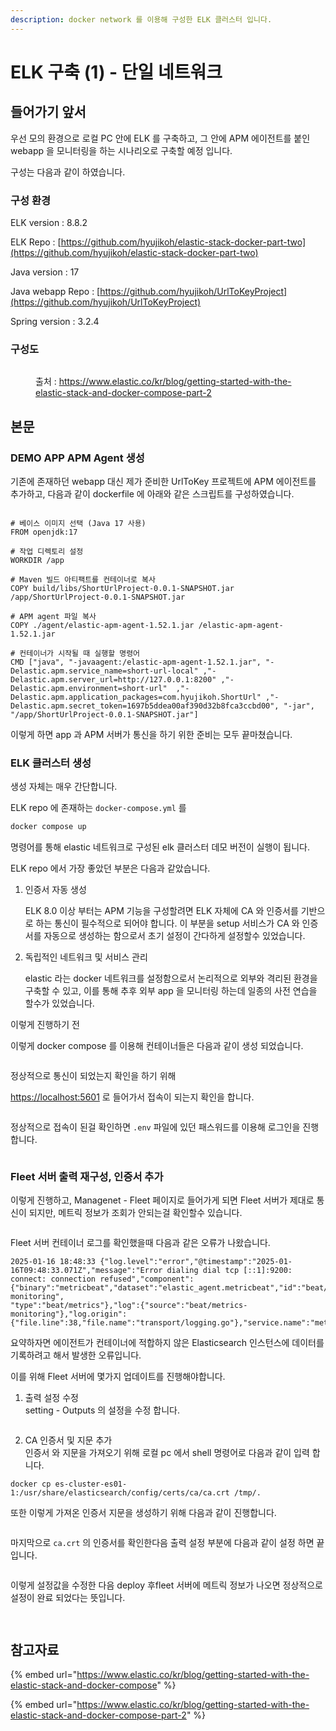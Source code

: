 ```yaml
---
description: docker network 를 이용해 구성한 ELK 클러스터 입니다.
---
```


# ELK  구축 (1) - 단일 네트워크

## 들어가기 앞서

우선 모의 환경으로 로컬 PC 안에 ELK 를 구축하고, 그 안에 APM 에이전트를 붙인 webapp 을 모니터링을 하는 시나리오로 구축할 예정 입니다.

구성는 다음과 같이 하였습니다.

### 구성 환경

ELK version : 8.8.2

ELK Repo : [https://github.com/hyujikoh/elastic-stack-docker-part-two](https://github.com/hyujikoh/elastic-stack-docker-part-two)

Java version : 17

Java webapp Repo : [https://github.com/hyujikoh/UrlToKeyProject](https://github.com/hyujikoh/UrlToKeyProject)

Spring version : 3.2.4



### 구성도

<figure><img src="../../.gitbook/assets/Screenshot_2023-10-10_at_9.10.39_AM.png" alt=""><figcaption><p>출처 : <a href="https://www.elastic.co/kr/blog/getting-started-with-the-elastic-stack-and-docker-compose-part-2">https://www.elastic.co/kr/blog/getting-started-with-the-elastic-stack-and-docker-compose-part-2</a></p></figcaption></figure>

## 본문

### DEMO APP APM Agent 생성

기존에 존재하던 webapp 대신 제가 준비한 UrlToKey 프로젝트에 APM 에이전트를 추가하고, 다음과 같이 dockerfile 에 아래와 같은 스크립트를 구성하였습니다.

<div align="center"><figure><img src="../../.gitbook/assets/image.png" alt=""><figcaption></figcaption></figure></div>

```docker
# 베이스 이미지 선택 (Java 17 사용)
FROM openjdk:17

# 작업 디렉토리 설정
WORKDIR /app

# Maven 빌드 아티팩트를 컨테이너로 복사
COPY build/libs/ShortUrlProject-0.0.1-SNAPSHOT.jar /app/ShortUrlProject-0.0.1-SNAPSHOT.jar

# APM agent 파일 복사
COPY ./agent/elastic-apm-agent-1.52.1.jar /elastic-apm-agent-1.52.1.jar

# 컨테이너가 시작될 때 실행할 명령어
CMD ["java", "-javaagent:/elastic-apm-agent-1.52.1.jar", "-Delastic.apm.service_name=short-url-local" ,"-Delastic.apm.server_url=http://127.0.0.1:8200" ,"-Delastic.apm.environment=short-url"  ,"-Delastic.apm.application_packages=com.hyujikoh.ShortUrl" ,"-Delastic.apm.secret_token=1697b5ddea00af390d32b8fca3ccbd00", "-jar", "/app/ShortUrlProject-0.0.1-SNAPSHOT.jar"]
```

이렇게 하면 app 과 APM 서버가 통신을 하기 위한 준비는 모두 끝마쳤습니다.

### ELK 클러스터 생성

생성 자체는 매우 간단합니다.

ELK repo 에 존재하는 `docker-compose.yml` 를

```bash
docker compose up
```

명령어를 통해 elastic 네트워크로 구성된 elk 클러스터 데모 버전이 실행이 됩니다.

ELK repo 에서 가장 좋았던 부분은 다음과 같았습니다.

1.  인증서 자동 생성

    ELK 8.0 이상 부터는 APM 기능을 구성할려면 ELK 자체에 CA 와 인증서를 기반으로 하는 통신이 필수적으로 되어야 합니다. 이 부분을 setup 서비스가 CA 와 인증서를 자동으로 생성하는 함으로서 초기 설정이 간다하게 설정할수 있었습니다.
2.  독립적인 네트워크 및 서비스 관리

    elastic 라는 docker 네트워크를 설정함으로서 논리적으로 외부와 격리된 환경을 구축할 수 있고, 이를 통해 추후 외부 app 을 모니터링 하는데 일종의 사전 연습을 할수가 있었습니다.

이렇게 진행하기 전

이렇게 docker compose 를 이용해 컨테이너들은 다음과 같이 생성 되었습니다.

<figure><img src="../../.gitbook/assets/image (2).png" alt=""><figcaption></figcaption></figure>

정상적으로 통신이 되었는지 확인을 하기 위해

[https://localhost:5601](https://localhost:5601) 로 들어가서 접속이 되는지 확인을 합니다.

<figure><img src="../../.gitbook/assets/image (3).png" alt=""><figcaption></figcaption></figure>



정상적으로 접속이 된걸 확인하면 `.env` 파일에 있던 패스워드를 이용해 로그인을 진행합니다.

<figure><img src="../../.gitbook/assets/image (4).png" alt=""><figcaption></figcaption></figure>



### Fleet 서버 출력 재구성, 인증서 추가

이렇게 진행하고, Managenet - Fleet 페이지로 들어가게 되면 Fleet 서버가 제대로 통신이 되지만, 메트릭 정보가 조회가 안되는걸 확인할수 있습니다.

<figure><img src="../../.gitbook/assets/image (5).png" alt=""><figcaption></figcaption></figure>

Fleet 서버 컨테이너 로그를 확인했을때 다음과 같은 오류가 나왔습니다.

```docker
2025-01-16 18:48:33 {"log.level":"error","@timestamp":"2025-01-16T09:48:33.071Z","message":"Error dialing dial tcp [::1]:9200: connect: connection refused","component":{"binary":"metricbeat","dataset":"elastic_agent.metricbeat","id":"beat/metrics-monitoring",
"type":"beat/metrics"},"log":{"source":"beat/metrics-monitoring"},"log.origin":{"file.line":38,"file.name":"transport/logging.go"},"service.name":"metricbeat","network":"tcp","log.logger":"esclientleg","address":"localhost:9200","ecs.version":"1.6.0","ecs.version":"1.6.0"}
```

요약하자면 에이전트가 컨테이너에 적합하지 않은 Elasticsearch 인스턴스에 데이터를 기록하려고 해서 발생한 오류입니다.

이를 위해 Fleet 서버에 몇가지 업데이트를 진행해야합니다.



1. 출력 설정 수정\
   setting - Outputs 의 설정을 수정 합니다.&#x20;

<figure><img src="../../.gitbook/assets/image (7).png" alt=""><figcaption></figcaption></figure>

2. CA 인증서 및 지문 추가\
   인증서 와 지문을 가져오기 위해 로컬 pc 에서 shell 명령어로 다음과 같이 입력 합니다.

```docker
docker cp es-cluster-es01-1:/usr/share/elasticsearch/config/certs/ca/ca.crt /tmp/.
```

또한 이렇게 가져온 인증서 지문을 생성하기 위해 다음과 같이 진행합니다.

<figure><img src="../../.gitbook/assets/image (8).png" alt=""><figcaption></figcaption></figure>

마지막으로 `ca.crt` 의 인증서를 확인한다음 출력 설정 부분에 다음과 같이 설정 하면 끝입니다.

<figure><img src="../../.gitbook/assets/image (9).png" alt=""><figcaption></figcaption></figure>

이렇게 설정값을 수정한 다음 deploy 후fleet 서버에 메트릭 정보가 나오면 정상적으로 설정이 완료 되었다는 뜻입니다.

<figure><img src="../../.gitbook/assets/image (10).png" alt=""><figcaption></figcaption></figure>

<figure><img src="../../.gitbook/assets/image (11).png" alt=""><figcaption></figcaption></figure>





## 참고자료

{% embed url="https://www.elastic.co/kr/blog/getting-started-with-the-elastic-stack-and-docker-compose" %}

{% embed url="https://www.elastic.co/kr/blog/getting-started-with-the-elastic-stack-and-docker-compose-part-2" %}

